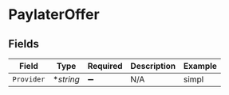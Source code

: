 # PaylaterOffer


## Fields

| Field              | Type               | Required           | Description        | Example            |
| ------------------ | ------------------ | ------------------ | ------------------ | ------------------ |
| `Provider`         | **string*          | :heavy_minus_sign: | N/A                | simpl              |